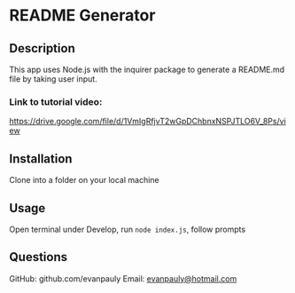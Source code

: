 # README Generator

## Description
This app uses Node.js with the inquirer package to generate a README.md file by taking user input.

### Link to tutorial video:
https://drive.google.com/file/d/1VmIgRfjvT2wGpDChbnxNSPJTLO6V_8Ps/view

## Installation
Clone into a folder on your local machine

## Usage
Open terminal under Develop, run `node index.js`, follow prompts

## Questions
GitHub: github.com/evanpauly
Email: evanpauly@hotmail.com
